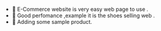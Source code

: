 - 👋 E-Commerce website is very easy web page to use .
- 👀 Good perfomance ,example it is the shoes selling web .
- 🌱 Adding some sample product.
